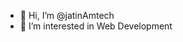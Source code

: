 - 👋 Hi, I’m @jatinAmtech
- 👀 I’m interested in Web Development

<!---
jatinAmtech/jatinAmtech is a ✨ special ✨ repository because its `README.md` (this file) appears on your GitHub profile.
You can click the Preview link to take a look at your changes.
--->

